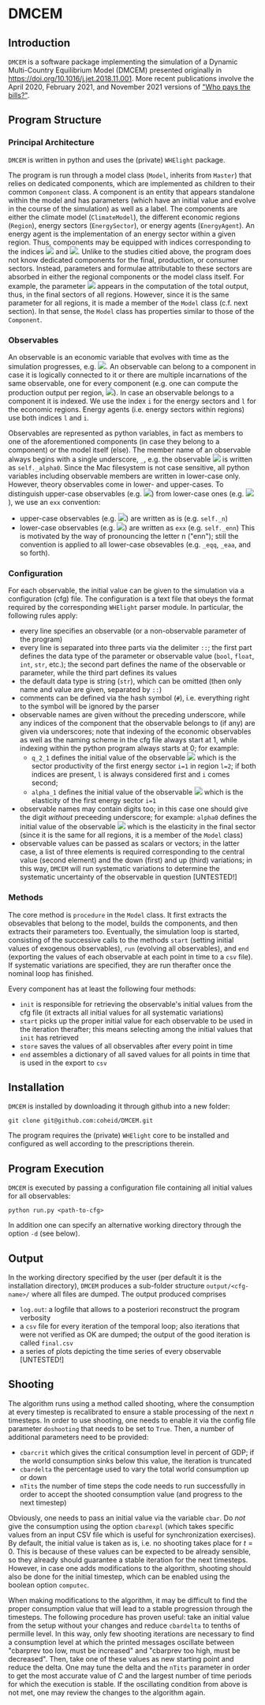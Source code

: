# DMCEM

## Introduction

`DMCEM` is a software package implementing the simulation of a
Dynamic Multi-Country Equilibrium Model (DMCEM) presented originally
in <a href="https://doi.org/10.1016/j.jet.2018.11.001">https://doi.org/10.1016/j.jet.2018.11.001</a>.
More recent publications involve the April 2020, February 2021, and November 2021 versions of
<a href="http://www.marten-hillebrand.de/research/IMCC_B.pdf">"Who pays the bills?"</a>.


## Program Structure

### Principal Architecture

`DMCEM` is written in python and uses the (private) `WHElight` package.

The program is run through a model class (`Model`, inherits from `Master`) that relies on 
dedicated components, which are implemented as children to their common `Component` class.
A component is an entity that appears standalone within the model and has parameters 
(which have an initial value and evolve in the course of the simulation) as well as a label. 
The components are either the climate model (`ClimateModel`), the different economic 
regions (`Region`), energy sectors (`EnergySector`), or energy agents (`EnergyAgent`). 
An energy agent is the implementation of an energy sector within a given region. 
Thus, components may be equipped with indices corresponding to the indices 
<img src="https://render.githubusercontent.com/render/math?math=i \in \textbf{I}"> and
<img src="https://render.githubusercontent.com/render/math?math=\ell \in \textbf{L}">.
Unlike to the studies citied above, the program does not know dedicated components for the 
final, production, or consumer sectors. Instead, parameters and formulae attributable to these
sectors are absorbed in either the regional components or the model class itself. For example,
the parameter <img src="https://render.githubusercontent.com/render/math?math=\alpha_0">
appears in the computation of the total output, thus, in the 
final sectors of all regions. However, since it is the same parameter for all regions, 
it is made a member of the `Model` class (c.f. next section). In that 
sense, the `Model` class has properties similar to those of the `Component`. 


### Observables

An observable is an economic variable that evolves with time as the simulation progresses, 
e.g. <img src="https://render.githubusercontent.com/render/math?math=Y_t">. An observable 
can belong to a component in case it is logically connected
to it or there are multiple incarnations of the same observable, one for every component
(e.g. one can compute the production output per region, 
<img src="https://render.githubusercontent.com/render/math?math=Y_t^\ell">). 
In case an observable belongs to a component it is indexed. We use the index `i` for the 
energy sectors and `l` for the economic regions. Energy agents (i.e. energy sectors within 
regions) use both indices `l` and `i`. 

Observables are represented as python variables, in fact as members to one of the 
aforementioned components (in case they belong to a component) or the model itself (else). 
The member name of an observable always begins with a single underscore, `_`, e.g. the
observable <img src="https://render.githubusercontent.com/render/math?math=\alpha_0">
is written as `self._alpha0`. Since the Mac filesystem is not case 
sensitive, all python variables including observable members are written in lower-case only. 
However, theory observables come in lower- and upper-cases. To distinguish upper-case observables 
(e.g. <img src="https://render.githubusercontent.com/render/math?math=N_t">)
from lower-case ones
(e.g. <img src="https://render.githubusercontent.com/render/math?math=n_t">), 
we use an `exx` convention:
* upper-case observables (e.g. <img src="https://render.githubusercontent.com/render/math?math=N_t">) 
  are written as is (e.g. `self._n`)
* lower-case observables (e.g. <img src="https://render.githubusercontent.com/render/math?math=n_t">) 
  are written as `exx` (e.g. `self._enn`)
This is motivated by the way of pronouncing the letter n ("enn"); still the convention
is applied to all lower-case obsevables (e.g. `_eqq`, `_eaa`, and so forth).


### Configuration

For each observable, the initial value can be given to the simulation via a configuration (cfg) 
file. The configuration is a text file that obeys the format required by the corresponding 
`WHElight` parser module. In particular, the following rules apply:
* every line specifies an observable (or a non-observable parameter of the program)
* every line is separated into three parts via the delimiter `::`; the first part defines 
  the data type of the parameter or observable value (`bool`, `float`, `int`, `str`, etc.); 
  the second part defines the name of the observable or parameter, while the third part
  defines its values
* the default data type is string (`str`), which can be omitted (then only name and value
  are given, separated by `::`)
* comments can be defined via the hash symbol (`#`), i.e. everything right to the symbol
  will be ignored by the parser
* observable names are given without the preceding underscore, while any indices of the 
  component that the observable belongs to (if any) are given via underscores; note that 
  indexing of the economic observables as well as the naming scheme in the cfg 
  file always start at 1, while indexing within the python program always starts at 0;
  for example:
  - `q_2_1` defines the initial value of the observable 
    <img src="https://render.githubusercontent.com/render/math?math=Q_{1,t}^2">
    which is the sector productivity of the first energy sector `i=1` in region `l=2`;
    if both indices are present, `l` is always considered first and `i` comes second;
  - `alpha_1` defines the initial value of the observable 
    <img src="https://render.githubusercontent.com/render/math?math=\alpha_1"> which is 
    the elasticity of the first energy sector `i=1`
* observable names may contain digits too; in this case one should give the digit _without_
  preceeding underscore; for example: `alpha0` defines the initial value of the observable 
  <img src="https://render.githubusercontent.com/render/math?math=\alpha_0"> which is the 
  elasticity in the final sector (since it is the same for all regions, it is a member of 
  the `Model` class)
* observable values can be passed as scalars or vectors; in the latter case, a list of
  three elements is required corresponding to the central value (second element) and
  the down (first) and up (third) variations; in this way, `DMCEM` will run systematic
  variations to determine the systematic uncertainty of the observable in question [UNTESTED!]


### Methods

The core method is `procedure` in the `Model` class. It first extracts the
obsevables that belong to the model, builds the components, and then extracts their
parameters too. Eventually, the simulation loop is started, consisting of the 
successive calls to the methods `start` (setting initial values of exogenous observables), 
`run` (evolving all observables), and `end` (exporting the values of each observable at
each point in time to a `csv` file). If systematic variations are specified, they are
run therafter once the nominal loop has finished.

Every component has at least the following four methods:
* `init` is responsible for retrieving the observable's initial values from the cfg file
  (it extracts all initial values for all systematic variations)
* `start` picks up the proper initial value for each observable to be used in the 
  iteration therafter; this means selecting among the initial values that `init` has retrieved
* `store` saves the values of all observables after every point in time
* `end` assembles a dictionary of all saved values for all points in time that is used in 
  the export to `csv`


## Installation

`DMCEM` is installed by downloading it through github into a new folder:

```
git clone git@github.com:coheid/DMCEM.git
```

The program requires the (private) `WHElight` core to be installed and configured as well
according to the prescriptions therein. 


## Program Execution

`DMCEM` is executed by passing a configuration file containing all initial values for all
observables:

```
python run.py <path-to-cfg>
```

In addition one can specify an alternative working directory through the option `-d`
(see below).


## Output

In the working directory specified by the user (per default it is the installation 
directory), `DMCEM` produces a sub-folder structure `output/<cfg-name>/` where all
files are dumped. The output produced comprises
* `log.out`: a logfile that allows to a posteriori reconstruct the program verbosity
* a `csv` file for every iteration of the temporal loop; also iterations that were
  not verified as OK are dumped; the output of the good iteration is called `final.csv`
* a series of plots depicting the time series of every observable [UNTESTED!]


## Shooting

The algorithm runs using a method called shooting, where the consumption at every
timestep is recalibrated to ensure a stable processing of the next $n$ timesteps.
In order to use shooting, one needs to enable it via the config file parameter 
`doshooting` that needs to be set to `True`. Then, a number of additional parameters
need to be provided:
* `cbarcrit` which gives the critical consumption level in percent of GDP; if the 
  world consumption sinks below this value, the iteration is truncated
* `cbardelta` the percentage used to vary the total world consumption up or down
* `nTits` the number of time steps the code needs to run successfully in order to
  accept the shooted consumption value (and progress to the next timestep)

Obviously, one needs to pass an initial value via the variable `cbar`. Do _not_ 
give the consumption using the option `cbarexpl` (which takes specific values from
an input CSV file which is useful for synchronization exercises). By default,
the initial value is taken as is, i.e. no shooting takes place for $t=0$. This
is because of these values can be expected to be already sensible, so they already
should guarantee a stable iteration for the next timesteps. However, in case one
adds modifications to the algorithm, shooting should also be done for the initial
timestep, which can be enabled using the boolean option `computec`. 

When making modifications to the algorithm, it may be difficult to find the proper
consumption value that will lead to a stable progression through the timesteps. The
following procedure has proven useful: take an initial value from the setup without
your changes and reduce `cbardelta` to tenths of permille level. In this way, only
few shooting iterations are necessary to find a consumption level at which the 
printed messages oscillate between "cbarprev too low, must be increased" and
"cbarprev too high, must be decreased". Then, take one of these values as new 
starting point and reduce the delta. One may tune the delta and the `nTits` parameter
in order to get the most accurate value of $C$ and the largest number of time 
periods for which the execution is stable. If the oscillating condition from above
is not met, one may review the changes to the algorithm again.


